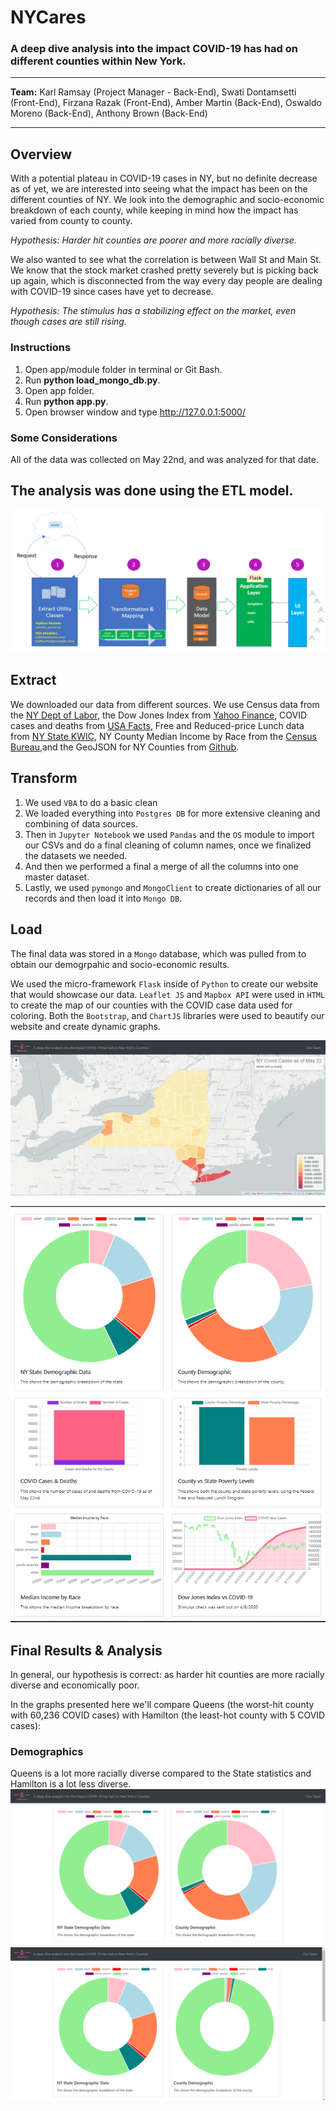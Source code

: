# NYCares
### A deep dive analysis into the impact COVID-19 has had on different counties within New York.
<hr>

**Team:** Karl Ramsay (Project Manager - Back-End), Swati Dontamsetti (Front-End), Firzana Razak (Front-End), Amber Martin (Back-End), Oswaldo Moreno (Back-End), Anthony Brown (Back-End)
<hr>

## Overview
With a potential plateau in COVID-19 cases in NY, but no definite decrease as of yet, we are interested into seeing what the impact has been on the different counties of NY. We look into the demographic and socio-economic breakdown of each county, while keeping in mind how the impact has varied from county to county.

*Hypothesis: Harder hit counties are poorer and more racially diverse.*

We also wanted to see what the correlation is between Wall St and Main St. We know that the stock market crashed pretty severely but is picking back up again, which is disconnected from the way every day people are dealing with COVID-19 since cases have yet to decrease.

*Hypothesis: The stimulus has a stabilizing effect on the market, even though cases are still rising.*

### Instructions
1. Open app/module folder in terminal or Git Bash.
2. Run **python load_mongo_db.py**. 
3. Open app folder.
4. Run **python app.py**. 
5. Open browser window and type http://127.0.0.1:5000/

### Some Considerations
All of the data was collected on May 22nd, and was analyzed for that date.

## The analysis was done using the ETL model.
![approach.png](app/static/img/approach.png)

## Extract
We downloaded our data from different sources. We use Census data from the <a href="https://www.labor.ny.gov/stats/nys/statewide-population-data.shtm">NY Dept of Labor</a>, the Dow Jones Index from <a href="https://finance.yahoo.com/quote/%5EDJI/history?p=%5EDJI">Yahoo Finance</a>, COVID cases and deaths from <a href="https://usafacts.org/visualizations/coronavirus-covid-19-spread-map/">USA Facts</a>, Free and Reduced-price Lunch data from <a href="https://www.nyskwic.org/get_data/indicator_data.cfm">NY State KWIC</a>, NY County Median Income by Race from the <a href="https://www.census.gov/topics/income-poverty/income/data/tables.html">Census Bureau</a>,and the GeoJSON for NY Counties from <a href="https://github.com/johan/world.geo.json/tree/master/countries/USA/NY">Github</a>.

## Transform
1. We used `VBA` to do a basic clean
2. We loaded everything into `Postgres DB` for more extensive cleaning and combining of data sources.
3. Then in `Jupyter Notebook` we used `Pandas` and the `OS` module to import our CSVs and do a final cleaning of column names, once we finalized the datasets we needed.
4. And then we performed a final a merge of all the columns into one master dataset.
5. Lastly, we used `pymongo` and `MongoClient` to create dictionaries of all our records and then load it into `Mongo DB`.

## Load
The final data was stored in a `Mongo` database, which was pulled from to obtain our demogrpahic and socio-economic results.

We used the micro-framework `Flask` inside of `Python` to create our website that would showcase our data. `Leaflet JS` and `Mapbox API` were used in `HTML` to create the map of our counties with the COVID case data used for coloring. Both the `Bootstrap`, and `ChartJS` libraries were used to beautify our website and create dynamic graphs.

![map.png](app/static/img/map.png)

![charts.png](app/static/img/charts.png)

## Final Results & Analysis
In general, our hypothesis is correct: as harder hit counties are more racially diverse and economically poor.

In the graphs presented here we'll compare Queens (the worst-hit county with 60,236 COVID cases) with Hamilton (the least-hot county with 5 COVID cases):

### Demographics
Queens is a lot more racially diverse compared to the State statistics and Hamilton is a lot less diverse.
![demoQ.png](app/static/img/demoQ.png)![demoH.png](app/static/img/demoH.png)
